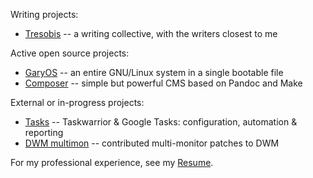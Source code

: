[Resume]: Gary_B_Genett-Pathfinder_and_Technologist.html
[Tresobis]: http://www.tresobis.org
[Composer]: projects/composer
[GaryOS]: projects/gary-os
[Tasks]: https://github.com/garybgenett/tasks
<!--
2016-07-17 20:57:19 -0800 f3197bf1e7c4e907b7282e30b4f24bb2535ecf53 Move multimon to historical
[DWM multimon]: http://dwm.suckless.org/patches/multimon
-->
[DWM multimon]: http://dwm.suckless.org/patches/historical/multimon

Writing projects:
  * [Tresobis] -- a writing collective, with the writers closest to me

Active open source projects:
  * [GaryOS] -- an entire GNU/Linux system in a single bootable file
  * [Composer] -- simple but powerful CMS based on Pandoc and Make

External or in-progress projects:
  * [Tasks] -- Taskwarrior & Google Tasks: configuration, automation & reporting
  * [DWM multimon] -- contributed multi-monitor patches to DWM

For my professional experience, see my [Resume].

